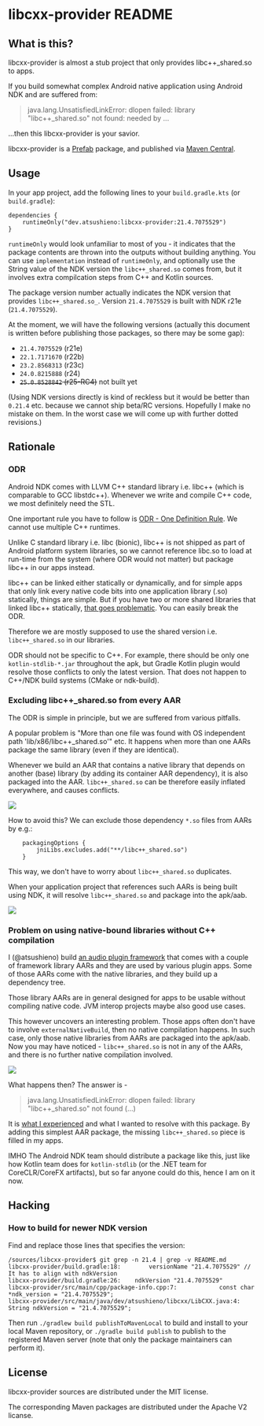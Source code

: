 # libcxx-provider README

## What is this?

libcxx-provider is almost a stub project that only provides libc++_shared.so to apps.

If you build somewhat complex Android native application using Android NDK and are suffered from:

> java.lang.UnsatisfiedLinkError: dlopen failed: library "libc++_shared.so" not found: needed by ...

...then this libcxx-provider is your savior.

libcxx-provider is a [Prefab](https://google.github.io/prefab/) package, and published via [Maven Central](https://repo1.maven.org/maven2/dev/atsushieno/).


## Usage

In your app project, add the following lines to your `build.gradle.kts` (or `build.gradle`):

```
dependencies {
    runtimeOnly("dev.atsushieno:libcxx-provider:21.4.7075529")
}
```

`runtimeOnly` would look unfamiliar to most of you - it indicates that the package contents are thrown into the outputs without building anything. You can use `implementation` instead of `runtimeOnly`, and optionally use the String value of the NDK version the `libc++_shared.so` comes from, but it involves extra compilcation steps from C++ and Kotlin sources.

The package version number actually indicates the NDK version that provides `libc++_shared.so_`. Version `21.4.7075529` is built with NDK r21e (`21.4.7075529`).

At the moment, we will have the following versions (actually this document is written before publishing those packages, so there may be some gap):

- `21.4.7075529` (r21e)
- `22.1.7171670` (r22b)
- `23.2.8568313` (r23c)
- `24.0.8215888` (r24)
- <del>`25.0.8528842` (r25-RC4)</del> not built yet

(Using NDK versions directly is kind of reckless but it would be better than `0.21.4` etc. because we cannot ship beta/RC versions. Hopefully I make no mistake on them. In the worst case we will come up with further dotted revisions.)


## Rationale

### ODR

Android NDK comes with LLVM C++ standard library i.e. libc++ (which is comparable to GCC libstdc++). Whenever we write and compile C++ code, we most definitely need the STL.

One important rule you have to follow is [ODR - One Definition Rule](https://developer.android.com/ndk/guides/cpp-support#one_stl_per_app). We cannot use multiple C++ runtimes.

Unlike C standard library i.e. libc (bionic), libc++ is not shipped as part of Android platform system libraries, so we cannot reference libc.so to load at run-time from the system (where ODR would not matter) but package libc++ in our apps instead.

libc++ can be linked either statically or dynamically, and for simple apps that only link every native code bits into one application library (.so) statically, things are simple. But if you have two or more shared libraries that linked libc++ statically, [that goes problematic](https://developer.android.com/ndk/guides/cpp-support#static_runtimes). You can easily break the ODR.

Therefore we are mostly supposed to use the shared version i.e. `libc++_shared.so` in our libraries.

ODR should not be specific to C++. For example, there should be only one `kotlin-stdlib-*.jar` throughout the apk, but Gradle Kotlin plugin would resolve those conflicts to only the latest version. That does not happen to C++/NDK build systems (CMake or ndk-build).

### Excluding libc++_shared.so from every AAR

The ODR is simple in principle, but we are suffered from various pitfalls.

A popular problem is "More than one file was found with OS independent path 'lib/x86/libc++_shared.so'" etc. It happens when more than one AARs package the same library (even if they are identical).

Whenever we build an AAR that contains a native library that depends on another (base) library (by adding its container AAR dependency), it is also packaged into the AAR. `libc++_shared.so` can be therefore easily inflated everywhere, and causes conflicts.

<img src="images/package-states1.drawio.svg" />


How to avoid this? We can exclude those dependency `*.so` files from AARs by e.g.:

```
    packagingOptions {
        jniLibs.excludes.add("**/libc++_shared.so")
    }
```

This way, we don't have to worry about `libc++_shared.so` duplicates.

When your application project that references such AARs is being built using NDK, it will resolve `libc++_shared.so` and package into the apk/aab.

<img src="images/package-states2.drawio.svg" />

### Problem on using native-bound libraries without C++ compilation

I (@atsushieno) build [an audio plugin framework](https://github.com/atsushieno/android-audio-plugin-framework/) that comes with a couple of framework library AARs and they are used by various plugin apps. Some of those AARs come with the native libraries, and they build up a dependency tree.

Those library AARs are in general designed for apps to be usable without compiling native code. JVM interop projects maybe also good use cases.

This however uncovers an interesting problem. Those apps often don't have to involve `externalNativeBuild`, then no native compilation happens. In such case, only those native libraries from AARs are packaged into the apk/aab. Now you may have noticed - `libc++_shared.so` is not in any of the AARs, and there is no further native compilation involved.

<img src="images/package-states3.drawio.svg" />

What happens then? The answer is -

> java.lang.UnsatisfiedLinkError: dlopen failed: library "libc++_shared.so" not found (...)

It is [what I experienced](https://github.com/atsushieno/android-audio-plugin-framework/issues/109) and what I wanted to resolve with this package. By adding this simplest AAR package, the missing `libc++_shared.so` piece is filled in my apps.

IMHO The Android NDK team should distribute a package like this, just like how Kotlin team does for `kotlin-stdlib` (or the .NET team for CoreCLR/CoreFX artifacts), but so far anyone could do this, hence I am on it now.


## Hacking

### How to build for newer NDK version

Find and replace those lines that specifies the version:

```
/sources/libcxx-provider$ git grep -n 21.4 | grep -v README.md
libcxx-provider/build.gradle:18:        versionName "21.4.7075529" // It has to align with ndkVersion
libcxx-provider/build.gradle:26:    ndkVersion "21.4.7075529"
libcxx-provider/src/main/cpp/package-info.cpp:7:            const char *ndk_version = "21.4.7075529";
libcxx-provider/src/main/java/dev/atsushieno/libcxx/LibCXX.java:4:    String ndkVersion = "21.4.7075529";
```

Then run `./gradlew build publishToMavenLocal` to build and install to your local Maven repository, or `./gradle build publish` to publish to the registered Maven server (note that only the package maintainers can perform it).


## License

libcxx-provider sources are distributed under the MIT license.

The corresponding Maven packages are distributed under the Apache V2 licanse.
